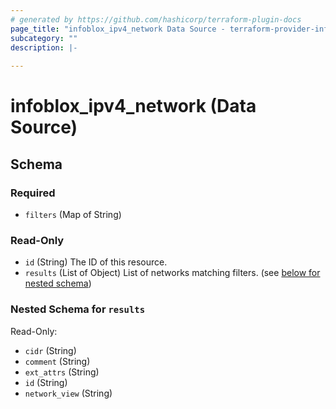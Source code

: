 ```yaml
---
# generated by https://github.com/hashicorp/terraform-plugin-docs
page_title: "infoblox_ipv4_network Data Source - terraform-provider-infoblox"
subcategory: ""
description: |-
  
---
```


# infoblox_ipv4_network (Data Source)





<!-- schema generated by tfplugindocs -->
## Schema

### Required

- `filters` (Map of String)

### Read-Only

- `id` (String) The ID of this resource.
- `results` (List of Object) List of networks matching filters. (see [below for nested schema](#nestedatt--results))

<a id="nestedatt--results"></a>
### Nested Schema for `results`

Read-Only:

- `cidr` (String)
- `comment` (String)
- `ext_attrs` (String)
- `id` (String)
- `network_view` (String)
